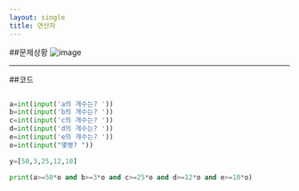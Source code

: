 ```yaml
---
layout: single
title: 연산자
---
```

##문제상황
![image](https://user-images.githubusercontent.com/80248096/112813517-3c4d9900-90b9-11eb-9eb5-83e84076af41.png)

---

##코드
~~~python

a=int(input('a의 개수는? '))
b=int(input('b의 개수는? '))
c=int(input('c의 개수는? '))
d=int(input('d의 개수는? '))
e=int(input('e의 개수는? '))
o=int(input("몇병? "))

y=[50,3,25,12,10]

print(a>=50*o and b>=3*o and c>=25*o and d>=12*o and e>=10*o)

~~~

